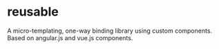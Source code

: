 # reusable
A micro-templating, one-way binding library using custom components. Based on angular.js and vue.js components.

